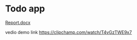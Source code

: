 # Todo app
[Report.docx](https://github.com/Budigoutham/PROJECT/files/12206991/Report.docx)


vedio demo link https://clipchamp.com/watch/T4vGzTWE9x7
